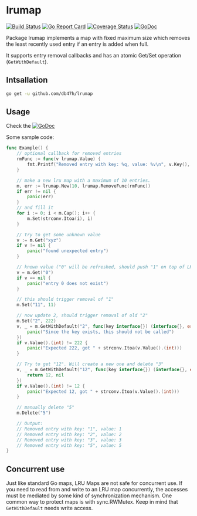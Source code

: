 # lrumap

[![Build Status](https://travis-ci.org/db47h/lrumap.svg?branch=master)](https://travis-ci.org/db47h/lrumap)
[![Go Report Card](https://goreportcard.com/badge/github.com/db47h/lrumap)](https://goreportcard.com/report/github.com/db47h/lrumap)
[![Coverage Status](https://coveralls.io/repos/github/db47h/lrumap/badge.svg)](https://coveralls.io/github/db47h/lrumap)  [![GoDoc](https://godoc.org/github.com/db47h/lrumap?status.svg)](https://godoc.org/github.com/db47h/lrumap)

Package lrumap implements a map with fixed maximum size which removes the
least recently used entry if an entry is added when full.

It supports entry removal callbacks and has an atomic Get/Set operation (`GetWithDefault`).

## Intsallation

```bash
go get -u github.com/db47h/lrumap
```

## Usage

Check the [![GoDoc](https://godoc.org/github.com/db47h/lrumap?status.svg)](https://godoc.org/github.com/db47h/lrumap)

Some sample code:

```Go
func Example() {
	// optional callback for removed entries
	rmFunc := func(v lrumap.Value) {
		fmt.Printf("Removed entry with key: %q, value: %v\n", v.Key(), v.Value())
	}

	// make a new lru map with a maximum of 10 entries.
	m, err := lrumap.New(10, lrumap.RemoveFunc(rmFunc))
	if err != nil {
		panic(err)
	}
	// and fill it
	for i := 0; i < m.Cap(); i++ {
		m.Set(strconv.Itoa(i), i)
	}

	// try to get some unknown value
	v := m.Get("xyz")
	if v != nil {
		panic("found unexpected entry")
	}

	// known value ("0" will be refreshed, should push "1" on top of LRU heap)
	v = m.Get("0")
	if v == nil {
		panic("entry 0 does not exist")
	}

	// this should trigger removal of "1"
	m.Set("11", 11)

	// now update 2, should trigger removal of old "2"
	m.Set("2", 222)
	v, _ = m.GetWithDefault("2", func(key interface{}) (interface{}, error) {
		panic("Since the key exists, this should not be called")
	})
	if v.Value().(int) != 222 {
		panic("Expected 222, got " + strconv.Itoa(v.Value().(int)))
	}

	// Try to get "12". Will create a new one and delete "3"
	v, _ = m.GetWithDefault("12", func(key interface{}) (interface{}, error) {
		return 12, nil
	})
	if v.Value().(int) != 12 {
		panic("Expected 12, got " + strconv.Itoa(v.Value().(int)))
	}

	// manually delete "5"
	m.Delete("5")

	// Output:
	// Removed entry with key: "1", value: 1
	// Removed entry with key: "2", value: 2
	// Removed entry with key: "3", value: 3
	// Removed entry with key: "5", value: 5
}
```

## Concurrent use

Just like standard Go maps, LRU Maps are not safe for concurrent use. If you
need to read from and write to an LRU map concurrently, the accesses must be
mediated by some kind of synchronization mechanism. One common way to protect
maps is with sync.RWMutex. Keep in mind that `GetWithDefault` needs write
access.
